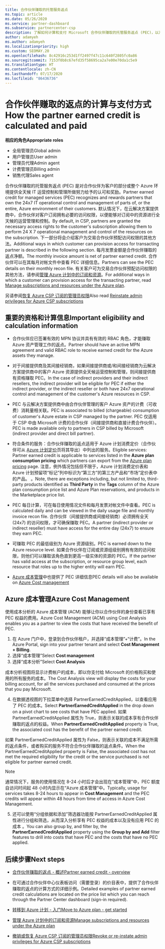 ```yaml
---
title: 合作伙伴赚取的托管服务返点
ms.topic: article
ms.date: 05/26/2020
ms.service: partner-dashboard
ms.subservice: partnercenter-csp
description: 了解如何计算和支付 Microsoft 合作伙伴赚取的托管服务返点 (PEC)，以及如何确保你有资格赚取它们。
author: adamyeh
ms.author: adamyeh
ms.localizationpriority: high
ms.custom: SEOMAY.20
ms.openlocfilehash: 8c42916c253d1ff2497f47c11c640f2805fc0a86
ms.sourcegitcommit: 7153f0b8c67efd35f58695ca2a7e00e70da1c5e9
ms.translationtype: HT
ms.contentlocale: zh-CN
ms.lasthandoff: 07/17/2020
ms.locfileid: "86436736"
---
```

# <a name="how-the-partner-earned-credit-is-calculated-and-paid"></a><span data-ttu-id="c202e-103">合作伙伴赚取的返点的计算与支付方式</span><span class="sxs-lookup"><span data-stu-id="c202e-103">How the partner earned credit is calculated and paid</span></span>

<span data-ttu-id="c202e-104">**相应的角色**</span><span class="sxs-lookup"><span data-stu-id="c202e-104">**Appropriate roles**</span></span>

- <span data-ttu-id="c202e-105">全局管理员</span><span class="sxs-lookup"><span data-stu-id="c202e-105">Global admin</span></span>
- <span data-ttu-id="c202e-106">用户管理员</span><span class="sxs-lookup"><span data-stu-id="c202e-106">User admin</span></span>
- <span data-ttu-id="c202e-107">管理员代理</span><span class="sxs-lookup"><span data-stu-id="c202e-107">Admin agent</span></span>
- <span data-ttu-id="c202e-108">计费管理员</span><span class="sxs-lookup"><span data-stu-id="c202e-108">Billing admin</span></span>
- <span data-ttu-id="c202e-109">销售代理</span><span class="sxs-lookup"><span data-stu-id="c202e-109">Sales agent</span></span>

<span data-ttu-id="c202e-110">合作伙伴赚取的托管服务返点 (PEC) 是对合作伙伴为客户的部分或整个 Azure 环境提供全天候 IT 运营控制和管理所做努力给予的认可和奖励。</span><span class="sxs-lookup"><span data-stu-id="c202e-110">Partner earned credit for managed services (PEC) recognizes and rewards partners that own the 24x7 IT operational control and management of parts of, or the entire, Azure environment of their customers.</span></span> <span data-ttu-id="c202e-111">默认情况下，在云解决方案提供商中，合作伙伴对客户订阅拥有必要的访问权限，以便能够对订阅中的资源进行全天候的运营管理和控制。</span><span class="sxs-lookup"><span data-stu-id="c202e-111">By default, in CSP, partners are granted the necessary access rights to the customer's subscription allowing them to perform 24 X 7 operational management and control of the resources on the subscription.</span></span> <span data-ttu-id="c202e-112">下一部分将会介绍客户为交易合作伙伴预配访问权限的其他方法。</span><span class="sxs-lookup"><span data-stu-id="c202e-112">Additional ways in which customer can provision access for transacting partner is described in the following section.</span></span> <span data-ttu-id="c202e-113">每月发票金额是合作伙伴赚取的返点净额。</span><span class="sxs-lookup"><span data-stu-id="c202e-113">The monthly invoice amount is net of partner earned credit.</span></span> <span data-ttu-id="c202e-114">合作伙伴可以在其每月对帐文件中查看 PEC 详细信息。</span><span class="sxs-lookup"><span data-stu-id="c202e-114">Partners can see the PEC details on their monthly recon file.</span></span> <span data-ttu-id="c202e-115">有关客户可为交易合作伙伴预配访问权限的其他方法，请参阅[管理 Azure 计划中的订阅和资源](azure-plan-manage.md)。</span><span class="sxs-lookup"><span data-stu-id="c202e-115">For additional ways in which a customer can provision access for the transacting partner, read [Manage subscriptions and resources under the Azure plan](azure-plan-manage.md).</span></span>

<span data-ttu-id="c202e-116">另请参阅[恢复 Azure CSP 订阅的管理员权限](revoke-reinstate-csp.md)</span><span class="sxs-lookup"><span data-stu-id="c202e-116">Also read [Reinstate admin privileges for Azure CSP subscriptions](revoke-reinstate-csp.md)</span></span>

## <a name="important-eligibility-and-calculation-information"></a><span data-ttu-id="c202e-117">重要的资格和计算信息</span><span class="sxs-lookup"><span data-stu-id="c202e-117">Important eligibility and calculation information</span></span>

- <span data-ttu-id="c202e-118">合作伙伴应已签署有效的 MPN 协议并具有有效的 RBAC 角色，才能赚取 Azure 资产管理工作的返点。</span><span class="sxs-lookup"><span data-stu-id="c202e-118">Partner should have an active MPN agreement and valid RBAC role to receive earned credit for the Azure assets they manage.</span></span> 

- <span data-ttu-id="c202e-119">对于间接提供商及其间接经销商，如果间接提供商或/和间接经销商为云解决方案提供商中的客户 Azure 资源提供全天候运营控制和管理，则间接提供商有资格赚取 PEC。</span><span class="sxs-lookup"><span data-stu-id="c202e-119">In the case of indirect providers and their indirect resellers, the indirect provider will be eligible for PEC if either the indirect provider, or the indirect reseller or both have 24x7 operational control and management of the customer's Azure resources in CSP.</span></span>

- <span data-ttu-id="c202e-120">PEC 与云解决方案提供商中由合作伙伴管理的客户 Azure 资产的计费（可收费）消耗量相关联。</span><span class="sxs-lookup"><span data-stu-id="c202e-120">PEC is associated to billed (chargeable) consumption of customer's Azure estate in CSP managed by the partner.</span></span> <span data-ttu-id="c202e-121">PEC 仅适用于 CSP 中由 Microsoft 计费的合作伙伴（间接提供商和直接计费合作伙伴）。</span><span class="sxs-lookup"><span data-stu-id="c202e-121">PEC is made available only to partners in CSP billed by Microsoft (indirect provider and direct bill partner).</span></span> 

- <span data-ttu-id="c202e-122">符合条件的服务：合作伙伴赚取的返点适用于 Azure 计划消费定价（合作伙伴可从 [Azure 计划定价](https://partner.microsoft.com/commerce/sales)页将其导出）中列出的服务。</span><span class="sxs-lookup"><span data-stu-id="c202e-122">Eligible services: Partner earned credit is applicable to services listed in the **Azure plan consumption pricing** which partners can export from the [Azure plan pricing](https://partner.microsoft.com/commerce/sales) page.</span></span> <span data-ttu-id="c202e-123">注意，例外情况包括但不限于，Azure 计划消费定价表和 Azure 计划预留项“标记”列中标识为“第三方”的第三方产品和“市场”定价表中的产品。 。</span><span class="sxs-lookup"><span data-stu-id="c202e-123">Note, there are exceptions including, but not limited to, third-party products identified as **Third Party** in  the **Tags** column of the Azure plan consumption price list and Azure Plan reservations, and products in the Marketplace price list.</span></span>

- <span data-ttu-id="c202e-124">PEC 每日计算，可在每日使用情况文件和每月发票对帐文件中查看。</span><span class="sxs-lookup"><span data-stu-id="c202e-124">PEC is calculated daily and can be viewed in the daily usage file and monthly invoice recon file.</span></span> <span data-ttu-id="c202e-125">合作伙伴（间接提供商或间接经销商）必须拥有全天 (24x7) 的访问权限，才可确保赚取 PEC。</span><span class="sxs-lookup"><span data-stu-id="c202e-125">A partner (indirect provider or indirect reseller) must have access for the entire day (24x7) to ensure they earn PEC.</span></span>  

- <span data-ttu-id="c202e-126">可赚取 PEC 的最低级别为 Azure 资源级别。</span><span class="sxs-lookup"><span data-stu-id="c202e-126">PEC is earned down to the Azure resource level.</span></span> <span data-ttu-id="c202e-127">如果合作伙伴在订阅或资源组级别拥有有效的访问权限，则他们可以赚取该角色直到更高一级实体的资源的 PEC。</span><span class="sxs-lookup"><span data-stu-id="c202e-127">If the partner has valid access at the subscription, or resource group level, each resource that roles up to the higher entity will earn PEC.</span></span>  

- <span data-ttu-id="c202e-128">[Azure 成本管理](https://go.microsoft.com/fwlink/?linkid=2106482)中也提供了 PEC 详细信息</span><span class="sxs-lookup"><span data-stu-id="c202e-128">PEC details will also be available on [Azure Cost management](https://go.microsoft.com/fwlink/?linkid=2106482)</span></span>

## <a name="azure-cost-management"></a><span data-ttu-id="c202e-129">Azure 成本管理</span><span class="sxs-lookup"><span data-stu-id="c202e-129">Azure Cost Management</span></span>

 <span data-ttu-id="c202e-130">使用成本分析的 Azure 成本管理 (ACM) 能够让你以合作伙伴的身份查看已享有 PEC 权益的费用。</span><span class="sxs-lookup"><span data-stu-id="c202e-130">Azure Cost Management (ACM) using Cost Analysis enables you as a partner to view the costs that have received the benefit of PEC.</span></span>  

1. <span data-ttu-id="c202e-131">在 Azure 门户中，登录到合作伙伴租户，并选择“成本管理”+“计费”。</span><span class="sxs-lookup"><span data-stu-id="c202e-131">In the Azure Portal, sign into your partner tenant and select **Cost Management + Billing**.</span></span>
2.  <span data-ttu-id="c202e-132">选择“成本管理”</span><span class="sxs-lookup"><span data-stu-id="c202e-132">Select **Cost management**</span></span>
3.  <span data-ttu-id="c202e-133">选择“成本分析”</span><span class="sxs-lookup"><span data-stu-id="c202e-133">Select **Cost Analysis**</span></span>

<span data-ttu-id="c202e-134">成本分析视图将显示计费帐户的成本，即以你支付给 Microsoft 的价格购买和使用的所有服务的成本。</span><span class="sxs-lookup"><span data-stu-id="c202e-134">The Cost Analysis view will display the costs for your billing account, for all the services purchased and consumed at the prices that you pay Microsoft.</span></span>

4.  <span data-ttu-id="c202e-135">在数据透视图的下拉菜单中选择 PartnerEarnedCreditApplied，以查看应用了 PEC 的成本。</span><span class="sxs-lookup"><span data-stu-id="c202e-135">Select **PartnerEarnedCreditApplied** in the drop down on a pivot chart to see costs that have PEC applied.</span></span> <span data-ttu-id="c202e-136">如果 PartnerEarnedCreditApplied 属性为 True，则表示关联的成本享有合作伙伴赚取的返点的权益。</span><span class="sxs-lookup"><span data-stu-id="c202e-136">When **PartnerEarnedCreditApplied** property is True, the associated cost has the benefit of the partner earned credit.</span></span> 

<span data-ttu-id="c202e-137">如果 PartnerEarnedCreditApplied 属性为 False，则表示关联的成本不满足所需的返点条件，或者购买的服务不符合合作伙伴赚取的返点条件。</span><span class="sxs-lookup"><span data-stu-id="c202e-137">When the PartnerEarnedCreditApplied property is False, the associated cost has not met the required eligibility for the credit or the service purchased is not eligible for partner earned credit.</span></span>

>[!NOTE] 
><span data-ttu-id="c202e-138">通常情况下，服务的使用情况在 8-24 小时后才会出现在“成本管理”中，PEC 额度自访问时间起 48 小时内显示在“Azure 成本管理”中。</span><span class="sxs-lookup"><span data-stu-id="c202e-138">Typically, usage for services takes 8-24 hours to appear in **Cost Management** and the PEC credits will appear within 48 hours from time of access in Azure Cost Management.</span></span>

5. <span data-ttu-id="c202e-139">还可以使用“分组依据和添加”筛选器功能按 PartnerEarnedCreditApplied 属性进行分组和筛选，从而深入分析享有 PEC 权益的成本以及没有应用 PEC 的成本 。</span><span class="sxs-lookup"><span data-stu-id="c202e-139">You can also group by, and filter by, the **PartnerEarnedCreditApplied** property using the **Group by and Add** filter features to drill into costs that have PEC and the costs that have no PEC applied.</span></span>

## <a name="next-steps"></a><span data-ttu-id="c202e-140">后续步骤</span><span class="sxs-lookup"><span data-stu-id="c202e-140">Next steps</span></span>

- [<span data-ttu-id="c202e-141">合作伙伴赚取的返点 - 概述</span><span class="sxs-lookup"><span data-stu-id="c202e-141">Partner earned credit - overview</span></span>](partner-earned-credit.md)

- <span data-ttu-id="c202e-142">在可通过合作伙伴中心仪表板访问（需要登录）的价目表中，提供了合作伙伴赚取的返点的计算方式的详细示例。</span><span class="sxs-lookup"><span data-stu-id="c202e-142">Detailed examples of partner earned credit calculations are located on the price list which you can reach through the Partner Center dashboard (sign-in required).</span></span>

- [<span data-ttu-id="c202e-143">转移到 Azure 计划 - 入门</span><span class="sxs-lookup"><span data-stu-id="c202e-143">Move to Azure plan - get started</span></span>](azure-plan-get-started.md)

- [<span data-ttu-id="c202e-144">管理 Azure 计划中的订阅和资源</span><span class="sxs-lookup"><span data-stu-id="c202e-144">Manage subscriptions and resources under the Azure plan</span></span>](azure-plan-manage.md)

- [<span data-ttu-id="c202e-145">撤销或恢复 Azure CSP 订阅的管理员权限</span><span class="sxs-lookup"><span data-stu-id="c202e-145">Revoke or re-instate admin privileges for Azure CSP subscriptions  </span></span>](revoke-reinstate-csp.md)

